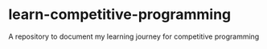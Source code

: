 # learn-competitive-programming
A repository to document my learning journey for competitive programming
